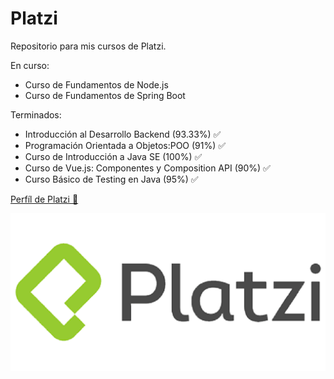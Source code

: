 # Platzi
Repositorio para mis cursos de Platzi.

En curso:
- Curso de Fundamentos de Node.js
- Curso de Fundamentos de Spring Boot

Terminados:
- Introducción al Desarrollo Backend (93.33%) ✅
- Programación Orientada a Objetos:POO (91%) ✅
- Curso de Introducción a Java SE (100%) ✅
- Curso de Vue.js: Componentes y Composition API (90%) ✅
- Curso Básico de Testing en Java (95%) ✅

[Perfíl de Platzi 💚](https://platzi.com/p/ismb9/)

![Logo Platzi](https://github.com/ivansmb11/Platzi/blob/main/assets/logo_platzi.png)
